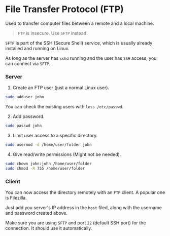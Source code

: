 # File Transfer Protocol (FTP)

Used to transfer computer files between a remote and a local machine.

> `FTP` is insecure. Use `SFTP` instead.

`SFTP` is part of the SSH (Secure Shell) service, which is usually already installed and running on Linux.

As long as the server has `sshd` running and the user has `SSH` access, you can connect via `SFTP`.

### **Server**

1. Create an FTP user (just a normal Linux user).

```bash
sudo adduser john
```

You can check the existing users with `less /etc/passwd`.

2. Add password.

```bash
sudo passwd john
```

3. Limit user access to a specific directory.

```bash
sudo usermod -d /home/user/folder john
```

4. Give read/write permissions (Might not be needed).

```bash
sudo chown john:john /home/user/folder
sudo chmod -R 755 /home/user/folder
```

### **Client**

You can now access the directory remotely with an `FTP` client. A popular one is Filezilla.

Just add you server's IP address in the `host` filed, along with the username and password created above.

Make sure you are using `SFTP` and port `22` (default SSH port) for the connection. It should use it automatically.
